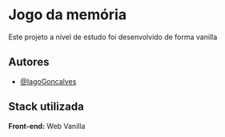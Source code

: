 # Jogo da memória

Este projeto a nível de estudo foi desenvolvido de forma vanilla
## Autores

- [@IagoGoncalves](https://www.github.com/IagoGoncalves)

## Stack utilizada

**Front-end:** Web Vanilla
